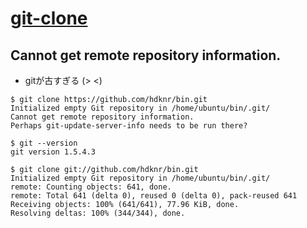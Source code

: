 # [git-clone](https://git-scm.com/docs/git-clone)

## Cannot get remote repository information.

- gitが古すぎる (> <)

~~~
$ git clone https://github.com/hdknr/bin.git
Initialized empty Git repository in /home/ubuntu/bin/.git/
Cannot get remote repository information.
Perhaps git-update-server-info needs to be run there?

$ git --version
git version 1.5.4.3

$ git clone git://github.com/hdknr/bin.git
Initialized empty Git repository in /home/ubuntu/bin/.git/
remote: Counting objects: 641, done.
remote: Total 641 (delta 0), reused 0 (delta 0), pack-reused 641
Receiving objects: 100% (641/641), 77.96 KiB, done.
Resolving deltas: 100% (344/344), done.
~~~
